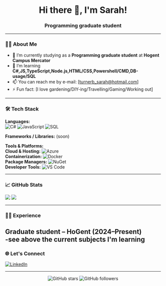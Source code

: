 <h1 align="center">Hi there 👋, I'm Sarah!</h1>
<h3 align="center">Programming graduate student</h3>

---

### 🧑‍💻 About Me

- 🔭 I’m currently studying as a **Programming graduate student** at **Hogent Campus Mercator**
- 🌱 I’m learning **C#,JS,TypeScript,Node.js,HTML/CSS,Powershell/CMD,DB-usage/SQL**
- 📫 You can reach me by e-mail: [turnerb_sarah@hotmail.com]
- ⚡ Fun fact: [I love gardening/DIY-ing/Travelling/Gaming/Working out]

---

### 🛠️ Tech Stack

**Languages:**  
![C#](https://img.shields.io/badge/C%23-239120?style=flat&logo=c-sharp&logoColor=white)
![JavaScript](https://img.shields.io/badge/JavaScript-F7DF1E?style=flat&logo=javascript&logoColor=black)
![SQL](https://img.shields.io/badge/SQL-336791?style=flat&logo=postgresql&logoColor=white)

**Frameworks / Libraries:**  (soon)


**Tools & Platforms:**  
  **Cloud & Hosting:**
  ![Azure](https://img.shields.io/badge/Azure-0078D4?style=flat&logo=azure-devops&logoColor=white) <br>
  **Containerization:**
  ![Docker](https://img.shields.io/badge/Docker-2496ED?style=flat&logo=docker&logoColor=white) <br>
  **Package Managers:**
  ![NuGet](https://img.shields.io/badge/NuGet-004880?style=flat&logo=nuget&logoColor=white) <br>
  **Developer Tools:**
  ![VS Code](https://img.shields.io/badge/VS%20Code-007ACC?style=flat&logo=visual-studio-code&logoColor=white) <br>

---

### 📈 GitHub Stats

<p align="left">
  <img src="https://github-readme-stats.vercel.app/api?username=yourusername&show_icons=true&theme=neon" />
  <img src="https://github-readme-stats.vercel.app/api/top-langs/?username=yourusername&layout=compact&theme=neon" />
</p>

---

### 👨‍💼 Experience

**Graduate student – HoGent** (2024–Present)  
-see above the current subjects I'm learning
<br>
---

### 🌐 Let's Connect

[![LinkedIn](https://img.shields.io/badge/LinkedIn-blue?style=flat&logo=linkedin&logoColor=white)](https://linkedin.com/in/yourusername)

---

<p align="center">
  <img src="https://img.shields.io/github/stars/yourusername?style=social" alt="GitHub stars" />
  <img src="https://img.shields.io/github/followers/yourusername?style=social" alt="GitHub followers" />
</p>

